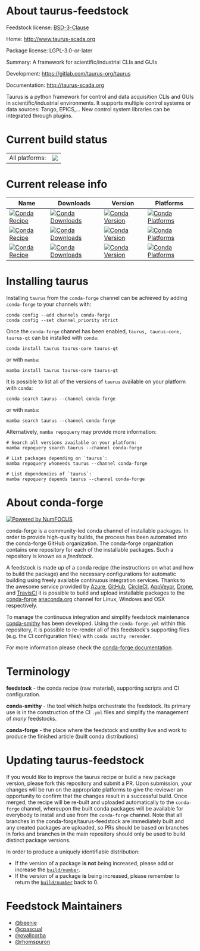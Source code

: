 About taurus-feedstock
======================

Feedstock license: [BSD-3-Clause](https://github.com/conda-forge/taurus-feedstock/blob/main/LICENSE.txt)

Home: http://www.taurus-scada.org

Package license: LGPL-3.0-or-later

Summary: A framework for scientific/industrial CLIs and GUIs

Development: https://gitlab.com/taurus-org/taurus

Documentation: http://taurus-scada.org

Taurus is a python framework for control and data
acquisition CLIs and GUIs in scientific/industrial environments.
It supports multiple control systems or data sources: Tango, EPICS,...
New control system libraries can be integrated through plugins.


Current build status
====================


<table><tr><td>All platforms:</td>
    <td>
      <a href="https://dev.azure.com/conda-forge/feedstock-builds/_build/latest?definitionId=11717&branchName=main">
        <img src="https://dev.azure.com/conda-forge/feedstock-builds/_apis/build/status/taurus-feedstock?branchName=main">
      </a>
    </td>
  </tr>
</table>

Current release info
====================

| Name | Downloads | Version | Platforms |
| --- | --- | --- | --- |
| [![Conda Recipe](https://img.shields.io/badge/recipe-taurus-green.svg)](https://anaconda.org/conda-forge/taurus) | [![Conda Downloads](https://img.shields.io/conda/dn/conda-forge/taurus.svg)](https://anaconda.org/conda-forge/taurus) | [![Conda Version](https://img.shields.io/conda/vn/conda-forge/taurus.svg)](https://anaconda.org/conda-forge/taurus) | [![Conda Platforms](https://img.shields.io/conda/pn/conda-forge/taurus.svg)](https://anaconda.org/conda-forge/taurus) |
| [![Conda Recipe](https://img.shields.io/badge/recipe-taurus--core-green.svg)](https://anaconda.org/conda-forge/taurus-core) | [![Conda Downloads](https://img.shields.io/conda/dn/conda-forge/taurus-core.svg)](https://anaconda.org/conda-forge/taurus-core) | [![Conda Version](https://img.shields.io/conda/vn/conda-forge/taurus-core.svg)](https://anaconda.org/conda-forge/taurus-core) | [![Conda Platforms](https://img.shields.io/conda/pn/conda-forge/taurus-core.svg)](https://anaconda.org/conda-forge/taurus-core) |
| [![Conda Recipe](https://img.shields.io/badge/recipe-taurus--qt-green.svg)](https://anaconda.org/conda-forge/taurus-qt) | [![Conda Downloads](https://img.shields.io/conda/dn/conda-forge/taurus-qt.svg)](https://anaconda.org/conda-forge/taurus-qt) | [![Conda Version](https://img.shields.io/conda/vn/conda-forge/taurus-qt.svg)](https://anaconda.org/conda-forge/taurus-qt) | [![Conda Platforms](https://img.shields.io/conda/pn/conda-forge/taurus-qt.svg)](https://anaconda.org/conda-forge/taurus-qt) |

Installing taurus
=================

Installing `taurus` from the `conda-forge` channel can be achieved by adding `conda-forge` to your channels with:

```
conda config --add channels conda-forge
conda config --set channel_priority strict
```

Once the `conda-forge` channel has been enabled, `taurus, taurus-core, taurus-qt` can be installed with `conda`:

```
conda install taurus taurus-core taurus-qt
```

or with `mamba`:

```
mamba install taurus taurus-core taurus-qt
```

It is possible to list all of the versions of `taurus` available on your platform with `conda`:

```
conda search taurus --channel conda-forge
```

or with `mamba`:

```
mamba search taurus --channel conda-forge
```

Alternatively, `mamba repoquery` may provide more information:

```
# Search all versions available on your platform:
mamba repoquery search taurus --channel conda-forge

# List packages depending on `taurus`:
mamba repoquery whoneeds taurus --channel conda-forge

# List dependencies of `taurus`:
mamba repoquery depends taurus --channel conda-forge
```


About conda-forge
=================

[![Powered by
NumFOCUS](https://img.shields.io/badge/powered%20by-NumFOCUS-orange.svg?style=flat&colorA=E1523D&colorB=007D8A)](https://numfocus.org)

conda-forge is a community-led conda channel of installable packages.
In order to provide high-quality builds, the process has been automated into the
conda-forge GitHub organization. The conda-forge organization contains one repository
for each of the installable packages. Such a repository is known as a *feedstock*.

A feedstock is made up of a conda recipe (the instructions on what and how to build
the package) and the necessary configurations for automatic building using freely
available continuous integration services. Thanks to the awesome service provided by
[Azure](https://azure.microsoft.com/en-us/services/devops/), [GitHub](https://github.com/),
[CircleCI](https://circleci.com/), [AppVeyor](https://www.appveyor.com/),
[Drone](https://cloud.drone.io/welcome), and [TravisCI](https://travis-ci.com/)
it is possible to build and upload installable packages to the
[conda-forge](https://anaconda.org/conda-forge) [anaconda.org](https://anaconda.org/)
channel for Linux, Windows and OSX respectively.

To manage the continuous integration and simplify feedstock maintenance
[conda-smithy](https://github.com/conda-forge/conda-smithy) has been developed.
Using the ``conda-forge.yml`` within this repository, it is possible to re-render all of
this feedstock's supporting files (e.g. the CI configuration files) with ``conda smithy rerender``.

For more information please check the [conda-forge documentation](https://conda-forge.org/docs/).

Terminology
===========

**feedstock** - the conda recipe (raw material), supporting scripts and CI configuration.

**conda-smithy** - the tool which helps orchestrate the feedstock.
                   Its primary use is in the construction of the CI ``.yml`` files
                   and simplify the management of *many* feedstocks.

**conda-forge** - the place where the feedstock and smithy live and work to
                  produce the finished article (built conda distributions)


Updating taurus-feedstock
=========================

If you would like to improve the taurus recipe or build a new
package version, please fork this repository and submit a PR. Upon submission,
your changes will be run on the appropriate platforms to give the reviewer an
opportunity to confirm that the changes result in a successful build. Once
merged, the recipe will be re-built and uploaded automatically to the
`conda-forge` channel, whereupon the built conda packages will be available for
everybody to install and use from the `conda-forge` channel.
Note that all branches in the conda-forge/taurus-feedstock are
immediately built and any created packages are uploaded, so PRs should be based
on branches in forks and branches in the main repository should only be used to
build distinct package versions.

In order to produce a uniquely identifiable distribution:
 * If the version of a package **is not** being increased, please add or increase
   the [``build/number``](https://docs.conda.io/projects/conda-build/en/latest/resources/define-metadata.html#build-number-and-string).
 * If the version of a package **is** being increased, please remember to return
   the [``build/number``](https://docs.conda.io/projects/conda-build/en/latest/resources/define-metadata.html#build-number-and-string)
   back to 0.

Feedstock Maintainers
=====================

* [@beenje](https://github.com/beenje/)
* [@cpascual](https://github.com/cpascual/)
* [@ovallcorba](https://github.com/ovallcorba/)
* [@rhomspuron](https://github.com/rhomspuron/)

